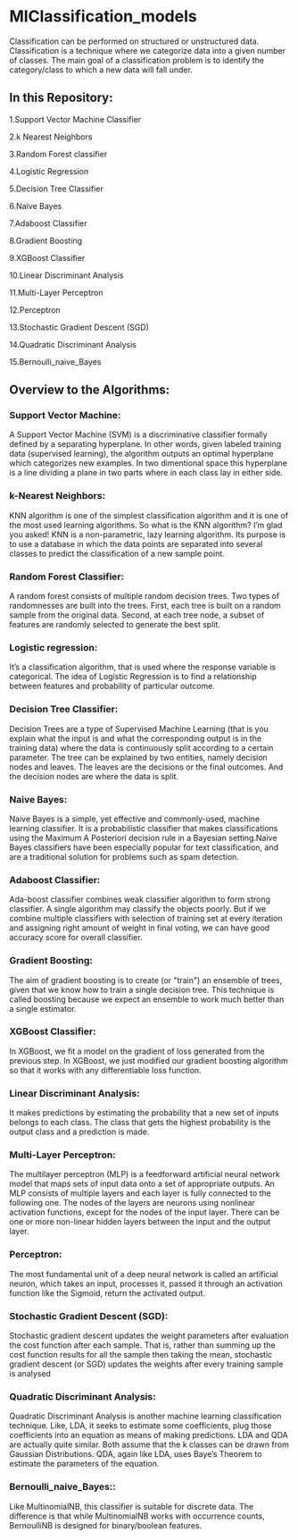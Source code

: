 # MlClassification_models
Classification can be performed on structured or unstructured data. Classification is a technique where we categorize data into a given number of classes. The main goal of a classification problem is to identify the category/class to which a new data will fall under.


## In this Repository:
1.Support Vector Machine Classifier

2.k Nearest Neighbors

3.Random Forest classifier

4.Logistic Regression

5.Decision Tree Classifier

6.Naive Bayes

7.Adaboost Classifier

8.Gradient Boosting

9.XGBoost Classifier

10.Linear Discriminant Analysis

11.Multi-Layer Perceptron

12.Perceptron

13.Stochastic Gradient Descent (SGD)

14.Quadratic Discriminant Analysis

15.Bernoulli_naive_Bayes

## Overview to the Algorithms:
### Support Vector Machine:
A Support Vector Machine (SVM) is a discriminative classifier formally defined by a separating hyperplane. In other words, given labeled training data (supervised learning), the algorithm outputs an optimal hyperplane which categorizes new examples. In two dimentional space this hyperplane is a line dividing a plane in two parts where in each class lay in either side.

### k-Nearest Neighbors:
KNN algorithm is one of the simplest classification algorithm and it is one of the most used learning algorithms. So what is the KNN algorithm? I’m glad you asked! KNN is a non-parametric, lazy learning algorithm. Its purpose is to use a database in which the data points are separated into several classes to predict the classification of a new sample point.

### Random Forest Classifier:
A random forest consists of multiple random decision trees. Two types of randomnesses are built into the trees. First, each tree is built on a random sample from the original data. Second, at each tree node, a subset of features are randomly selected to generate the best split.

### Logistic regression:
It’s a classification algorithm, that is used where the response variable is categorical. The idea of Logistic Regression is to find a relationship between features and probability of particular outcome.

### Decision Tree Classifier:
Decision Trees are a type of Supervised Machine Learning (that is you explain what the input is and what the corresponding output is in the training data) where the data is continuously split according to a certain parameter. The tree can be explained by two entities, namely decision nodes and leaves. The leaves are the decisions or the final outcomes. And the decision nodes are where the data is split.

### Naive Bayes:
Naive Bayes is a simple, yet effective and commonly-used, machine learning classifier. It is a probabilistic classifier that makes classifications using the Maximum A Posteriori decision rule in a Bayesian setting.Naive Bayes classifiers have been especially popular for text classification, and are a traditional solution for problems such as spam detection.

### Adaboost Classifier:
Ada-boost classifier combines weak classifier algorithm to form strong classifier. A single algorithm may classify the objects poorly. But if we combine multiple classifiers with selection of training set at every iteration and assigning right amount of weight in final voting, we can have good accuracy score for overall classifier.

### Gradient Boosting:
The aim of gradient boosting is to create (or "train") an ensemble of trees, given that we know how to train a single decision tree. This technique is called boosting because we expect an ensemble to work much better than a single estimator.

### XGBoost Classifier:
In XGBoost, we fit a model on the gradient of loss generated from the previous step. In XGBoost, we just modified our gradient boosting algorithm so that it works with any differentiable loss function.

### Linear Discriminant Analysis:
It makes predictions by estimating the probability that a new set of inputs belongs to each class. The class that gets the highest probability is the output class and a prediction is made.

### Multi-Layer Perceptron:
The multilayer perceptron (MLP) is a feedforward artificial neural network model that maps sets of input data onto a set of appropriate outputs. An MLP consists of multiple layers and each layer is fully connected to the following one. The nodes of the layers are neurons using nonlinear activation functions, except for the nodes of the input layer. There can be one or more non-linear hidden layers between the input and the output layer. 

### Perceptron:
The most fundamental unit of a deep neural network is called an artificial neuron, which takes an input, processes it, passed it through an activation function like the Sigmoid, return the activated output.

### Stochastic Gradient Descent (SGD):
Stochastic gradient descent updates the weight parameters after evaluation the cost function after each sample.  That is, rather than summing up the cost function results for all the sample then taking the mean, stochastic gradient descent (or SGD) updates the weights after every training sample is analysed

### Quadratic Discriminant Analysis:
Quadratic Discriminant Analysis is another machine learning classification technique. Like, LDA, it seeks to estimate some coefficients, plug those coefficients into an equation as means of making predictions. LDA and QDA are actually quite similar. Both assume that the k classes can be drawn from Gaussian Distributions. QDA, again like LDA, uses Baye’s Theorem to estimate the parameters of the equation.

### Bernoulli_naive_Bayes::
Like MultinomialNB, this classifier is suitable for discrete data. The difference is that while MultinomialNB works with occurrence counts, BernoulliNB is designed for binary/boolean features.

